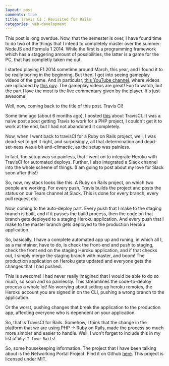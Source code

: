 ```yaml
---
layout: post
comments: true
title: Travis CI : Revisited for Rails
categories: web-development
---
```


This post is long overdue. Now, that the semester is over, I have found time to do two of the things that I intend to completely master over the summer: NodeJS and Formula 1 2014. While the first is a programming framework which has a staggering amount of possibilities, the latter is a game for the PC, that has completly taken me out.

I started playing F1 2014 sometime around March, this year, and I found it to be really boring in the beginning. But then, I got into seeing gameplay videos of the game. And in particular, [this YouTube channel](https://www.youtube.com/user/tiametmarduk1), where videos are uploaded by [this guy](https://www.twitter.com/tiametmarduk). The gameplay videos are great! Fun to watch, but the part I love the most is the live commentary given by the player. It's just awesome!

Well, now, coming back to the title of this post. Travis CI!

Some time ago (about 6 months ago), I posted [this](http://icyflame.github.io/blog/web-development/2014/09/28/cracking-travis-ci/) about TravisCI. It was a naive post about getting Travis to work for a PHP project, I couldn't get it to work at the end, but I had not abandoned it completely.

Now, when I went back to travisCI for a Ruby on Rails project, well, I was dead-set to get it right, and surprisingly, all that determination and dead-set-ness was a bit anti-climactic, as the setup was painless. 

In fact, the setup was so painless, that I went on to integrate Heroku with TravisCI for automated deploys. Further, I also integrated a Slack channel into the whole scheme of things. (I am going to post about my love for Slack soon after this!)

So, now, my stack looks like this. A Ruby on Rails project, on which two people are working. For every push, Travis builds the project and posts the status on our Team channel at Slack. This is done for every branch, every pull request etc.

Now, coming to the auto-deploy part. Every push that I make to the staging branch is built, and if it passes the build process, then the code on that branch gets deployed to a staging Heroku application. And every push that I make to the master branch gets deployed to the production Heroku application.

So, basically, I have a complete automated app up and runing, in which all I, as a maintainer, have to do, is check the front-end and push to staging, check the front end on the staging Heroku application, and if that checks out, I simply merge the staging branch with master, and boom! The production application on Heroku gets updated and everyone gets the changes that I had pushed.

This is awesome! I had never really imagined that I would be able to do so much, so soon and so painlessly. This streamlines the code-to-deploy process a whole lot! No worrying about setting up heroku remotes, the Heroku account you are signed in on the CLI, pushing a wrong branch to the application.

Or the worst, pushing changes that break the application to the production app, affecting everyone who is dependent on your application.

So, that is TravisCI for Rails. Somehow, I think that the change in the platform that we are using PHP -> Ruby on Rails, made the process so much more simpler and easier to handle. Well, I won't forget to include this in my list of `Why I love Rails`!

So, some housekeeping information. The project that I have been talking about is the Networking Portal Project. Find it on Github [here](http://github.com/icyflame/networking-rails). This project is licensed under MIT.
